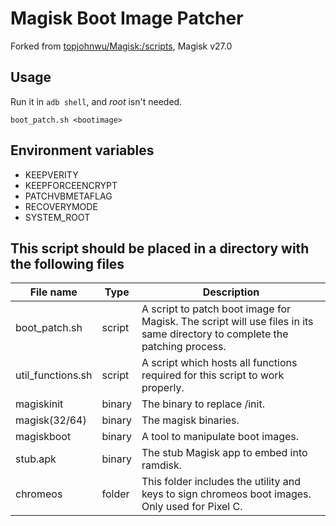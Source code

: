 # Magisk Boot Image Patcher

Forked from [topjohnwu/Magisk:/scripts](https://github.com/topjohnwu/Magisk/tree/v27.0/scripts), Magisk v27.0


## Usage
Run it in `adb shell`, and *root* isn't needed.
```shell
boot_patch.sh <bootimage>
```

## Environment variables
- KEEPVERITY
- KEEPFORCEENCRYPT
- PATCHVBMETAFLAG
- RECOVERYMODE
- SYSTEM_ROOT


## This script should be placed in a directory with the following files

| File name         | Type   | Description                                                                                                                |
| ----------------- | ------ | -------------------------------------------------------------------------------------------------------------------------- |
| boot_patch.sh     | script | A script to patch boot image for Magisk. The script will use files in its same directory to complete the patching process. |
| util_functions.sh | script | A script which hosts all functions required for this script to work properly.                                              |
| magiskinit        | binary | The binary to replace /init.                                                                                               |
| magisk(32/64)     | binary | The magisk binaries.                                                                                                       |
| magiskboot        | binary | A tool to manipulate boot images.                                                                                          |
| stub.apk          | binary | The stub Magisk app to embed into ramdisk.                                                                                 |
| chromeos          | folder | This folder includes the utility and keys to sign chromeos boot images. Only used for Pixel C.                             |
